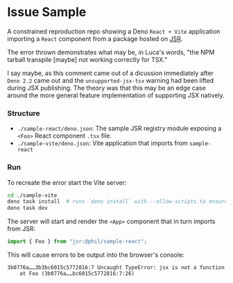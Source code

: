 # Issue Sample

A constrained reproduction repo showing a Deno `React + Vite` application importing a `React`
component from a package hosted on [JSR](https://jsr.io/@phil/sample-react/0.0.4/src/Foo.tsx).

The error thrown demonstrates what may be, in Luca's words,
"the NPM tarball transpile [maybe] not working correctly for TSX."

I say maybe, as this comment came out of a dicussion immediately after `Deno 2.2` came out and the
`unsupported-jsx-tsx` warning had been lifted during JSX publishing. The theory was that this
may be an edge case around the more general feature implementation of supporting JSX natively.

### Structure

- `./sample-react/deno.json`: The sample JSR registry module exposing a `<Foo>` React component `.tsx` file.
- `./sample-vite/deno.json`: Vite application that imports from `sample-react`

### Run

To recreate the error start the Vite server:

```bash
cd ./sample-vite
deno task install  # runs `deno install` with --allow-scripts to ensure the Vite plugins fully install.
deno task dev
```

The server will start and render the `<App>` component that in turn imports from JSR:

```ts
import { Foo } from "jsr:@phil/sample-react";
```

This will cause errors to be output into the browser's console:

```
3b0776a……3b3bc6015c5772816:7 Uncaught TypeError: jsx is not a function
    at Foo (3b0776a……bc6015c5772816:7:26)
```
